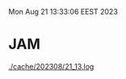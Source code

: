Mon Aug 21 13:33:06 EEST 2023
# JAM
<a href='./cache/202308/21_13.log'>./cache/202308/21_13.log</a>
